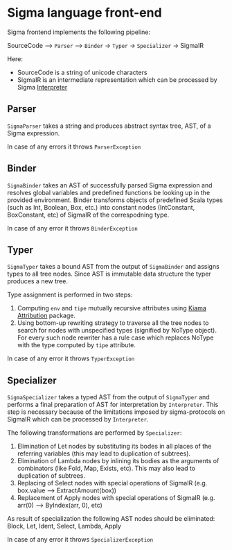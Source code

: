 
# Sigma language front-end

Sigma frontend implements the following pipeline:

SourceCode --> `Parser` --> `Binder` -> `Typer` -> `Specializer` -> SigmaIR

Here:
- SourceCode  is a string of unicode characters
- SigmaIR is an intermediate representation which can be processed by Sigma [Interpreter](https://github.com/ScorexFoundation/sigmastate-interpreter/blob/master/src/main/scala/sigmastate/interpreter/Interpreter.scala)
 
## Parser
`SigmaParser` takes a string and produces abstract syntax tree, AST, of a Sigma expression.

In case of any errors it throws `ParserException`

## Binder
`SigmaBinder` takes an AST of successfully parsed Sigma expression and resolves 
global variables and predefined functions be looking up in the provided environment.
Binder transforms objects of predefined Scala types (such as Int, Boolean, Box, etc.)
into constant nodes (IntConstant, BoxConstant, etc) of SigmaIR of the correspodning type.

In case of any error it throws `BinderException`

## Typer
`SigmaTyper` takes a bound AST from the output of `SigmaBinder` and assigns types
to all tree nodes. Since AST is immutable data structure the typer produces a new tree. 

Type assignment is performed in two steps:
1) Computing `env` and `tipe` mutually recursive attributes using 
[Kiama Attribution](https://bitbucket.org/inkytonik/kiama/src/f71e980b74c350a7666dc9f3aa82c155bc79b419/wiki/Attribution.md?fileviewer=file-view-default) package.
2) Using bottom-up rewriting strategy to traverse all the tree nodes to search for nodes 
with unspecified types (signified by NoType object). For every such node rewriter has 
a rule case which replaces NoType with the type computed by `tipe` attribute.

In case of any error it throws `TyperException`

## Specializer

`SigmaSpecializer` takes a typed AST from the output of `SigmaTyper` and performs a final preparation
of AST for interpretation by `Interpreter`. This step is necessary because of the limitations imposed 
by sigma-protocols on SigmaIR which can be processed by `Interpreter`.

The following transformations are performed by `Specializer`:
1) Elimination of Let nodes by substituting its bodes in all places of the referring variables 
(this may lead to duplication of subtrees).
2) Elimination of Lambda nodes by inlining its bodies as the arguments of combinators 
(like Fold, Map, Exists, etc). This may also lead to duplication of subtrees.
3) Replacing of Select nodes with special operations of SigmaIR 
(e.g. box.value --> ExtractAmount(box))
4) Replacement of Apply nodes with special operations of SigmaIR 
(e.g. arr(0) --> ByIndex(arr, 0), etc) 

As result of specialization the following AST nodes should be eliminated:
 Block, Let, Ident, Select, Lambda, Apply 

In case of any error it throws `SpecializerException`
